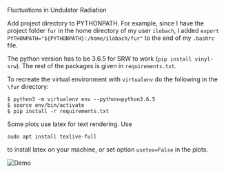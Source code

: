 Fluctuations in Undulator Radiation

Add project directory to PYTHONPATH. For example, since I have the project folder `fur` in the home directory of my user `ilobach`, I added 
`export PYTHONPATH="${PYTHONPATH}:/home/ilobach/fur"`
to the end of my `.bashrc` file.

The python version has to be 3.6.5 for SRW to work (`pip install vinyl-srw`). The rest of the packages is given in `requirements.txt`.

To recreate the virtual environment with `virtualenv` do the following in the `\fur` directory:
```
$ python3 -m virtualenv env --python=python3.6.5
$ source env/bin/activate
$ pip install -r requirements.txt
```

Some plots use latex for text rendering. Use

```
sudo apt install texlive-full
```

to install latex on your machine, or set option `usetex=False` in the plots.

![Demo](demo.gif)
